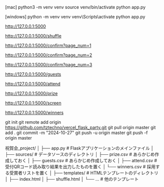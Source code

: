 [mac]
python3 -m venv venv
source venv/bin/activate
python app.py

[windows]
python -m venv venv
venv\Scripts\activate
python app.py



http://127.0.0.1:5000

http://127.0.0.1:5000/shuffle

http://127.0.0.1:5000/confirm?page_num=1

http://127.0.0.1:5000/confirm?page_num=2

http://127.0.0.1:5000/confirm?page_num=3

http://127.0.0.1:5000/guests

http://127.0.0.1:5000/attend

http://127.0.0.1:5000/prize

http://127.0.0.1:5000/screen

http://127.0.0.1:5000/winners


git init
git remote add origin https://github.com/tztechno/vercel_flask_party.git
git pull origin master 
git add .
git commit -m "2024-10-27"
git push -u origin master
git push -f origin master


祝賀会_project/
│
├── app.py                   # Flaskアプリケーションのメインファイル
│
├── sources/                 # データソースのディレクトリ
│   ├── prize.csv            # あらかじめ作成しておく
│   ├── guests.csv           # あらかじめ作成しておく
│   ├── attend.csv           # 受付QRコード読み取り結果を出力したものを置く
│   └── winners.csv          # 採用する受賞者リストを置く
│
├── templates/               # HTMLテンプレートのディレクトリ
│   ├── index.html
│   ├── shuffle.html
│   └── ...                  # 他のテンプレート

